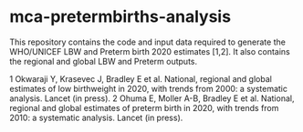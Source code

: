 # mca-pretermbirths-analysis

This repository contains the code and input data required to generate the WHO/UNICEF LBW and Preterm birth 2020 estimates [1,2].
It also contains the regional and global LBW and Preterm outputs.

1  Okwaraji Y, Krasevec J, Bradley E et al. National, regional and global estimates of low birthweight in 2020, with trends from 2000: a systematic analysis. Lancet (in press).
2 Ohuma E, Moller A-B, Bradley E et al. National, regional and global estimates of preterm birth in 2020, with trends from 2010: a systematic analysis. Lancet (in press).
